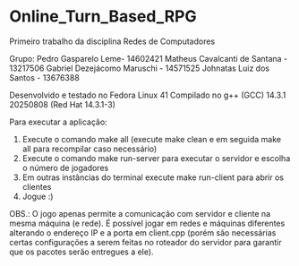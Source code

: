 # Online_Turn_Based_RPG
Primeiro trabalho da disciplina Redes de Computadores

Grupo:
Pedro Gasparelo Leme- 14602421
Matheus Cavalcanti de Santana - 13217506
Gabriel Dezejácomo Maruschi - 14571525
Johnatas Luiz dos Santos - 13676388

Desenvolvido e testado no Fedora Linux 41
Compilado no g++ (GCC) 14.3.1 20250808 (Red Hat 14.3.1-3)

Para executar a aplicação:
1. Execute o comando make all (execute make clean e em seguida make all para recompilar caso necessário)
2. Execute o comando make run-server para executar o servidor e escolha o número de jogadores
3. Em outras instâncias do terminal execute make run-client para abrir os clientes
4. Jogue :)

OBS.: O jogo apenas permite a comunicação com servidor e cliente na mesma máquina (e rede). É possível jogar em redes e máquinas diferentes alterando o endereço IP e a porta em client.cpp (porém são necessárias certas configurações a serem feitas no roteador do servidor para garantir que os pacotes serão entregues a ele).
